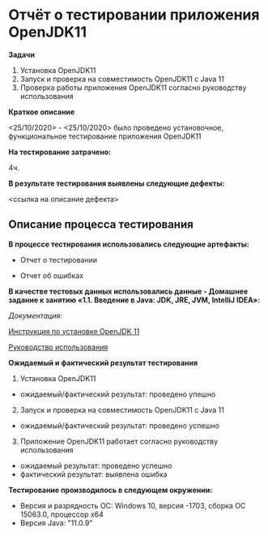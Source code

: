# Отчёт о тестировании приложения OpenJDK11

**Задачи**

1. Установка OpenJDK11  
2. Запуск и проверка на совместимость OpenJDK11  с Java 11
3. Проверка работы приложения OpenJDK11  согласно руководству использования

**Краткое описание**

<25/10/2020> - <25/10/2020> было проведено установочное, функциональное тестирование приложения OpenJDK11

**На тестирование затрачено:** 

4ч.

**В результате тестирования выявлены следующие дефекты:**


<ссылка на описание дефекта>


## Описание процесса тестирования

**В процессе тестирования использовались следующие артефакты:**

- Отчет о тестировании

- Отчет об ошибках


**В качестве тестовых данных использовались данные - Домашнее задание к занятию «1.1. Введение в Java: JDK, JRE, JVM, IntelliJ IDEA»:**

*Документация:*

[Инструкция по установке OpenJDK 11](https://github.com/netology-code/javaqa-homeworks/blob/master/intro/openjdk11-manual.md)

[Руководство использования](https://github.com/netology-code/javaqa-homeworks/blob/master/intro/user-manual.md)

**Ожидаемый и фактический результат тестирования**

1. Установка OpenJDK11 
- ожидаемый/фактический результат:  проведено упешно
2. Запуск и проверка на совместимость OpenJDK11  с Java 11 
- ожидаемый/фактический результат: проведено успешно
3. Приложение OpenJDK11 работает согласно руководству использования
 - ожидаемый результат: проведено успешно
 - фактический результат: выявлена ошибка

**Тестирование производилось в следующем окружении:**

- Версия и разрядность ОС: Windows 10, версия -1703, сборка ОС 15063.0, процессор х64 
- Версия Java: "11.0.9" 

